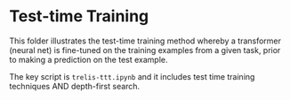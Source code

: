 # Test-time Training

This folder illustrates the test-time training method whereby a transformer (neural net) is fine-tuned on the training examples from a given task, prior to making a prediction on the test example.

The key script is `trelis-ttt.ipynb` and it includes test time training techniques AND depth-first search.